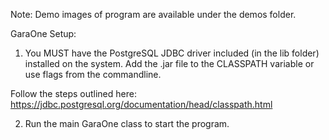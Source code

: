 Note: Demo images of program are available under the demos folder.


GaraOne Setup:

1. You MUST have the PostgreSQL JDBC driver included (in the lib folder) installed on the system. Add the .jar file 
to the CLASSPATH variable or use flags from the commandline.

Follow the steps outlined here:
https://jdbc.postgresql.org/documentation/head/classpath.html

2. Run the main GaraOne class to start the program. 
